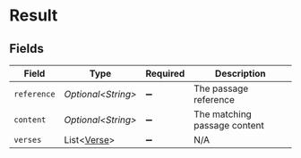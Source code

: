 # Result


## Fields

| Field                                            | Type                                             | Required                                         | Description                                      |
| ------------------------------------------------ | ------------------------------------------------ | ------------------------------------------------ | ------------------------------------------------ |
| `reference`                                      | *Optional\<String>*                              | :heavy_minus_sign:                               | The passage reference                            |
| `content`                                        | *Optional\<String>*                              | :heavy_minus_sign:                               | The matching passage content                     |
| `verses`                                         | List\<[Verse](../../models/operations/Verse.md)> | :heavy_minus_sign:                               | N/A                                              |